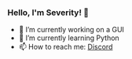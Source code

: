 ### Hello, I'm Severity! 👋

- 🔭 I’m currently working on a GUI 
- 🌱 I’m currently learning Python
- 📫 How to reach me: [Discord](https://discord.com/users/1130686206871621642)
